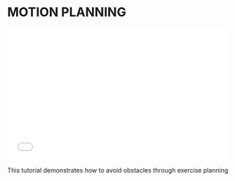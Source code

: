 # MOTION PLANNING
<div style="position: relative; padding: 30% 45%;">
<iframe style="position: absolute; width: 100%; height: 100%; left: 0; top: 0;" src="//player.bilibili.com/player.html?isOutside=true&aid=1404545072&bvid=BV1Er421E7B7&cid=1544192626&p=1" frameborder="no" scrolling="no"></iframe>
</div>

This tutorial demonstrates how to avoid obstacles through exercise planning
